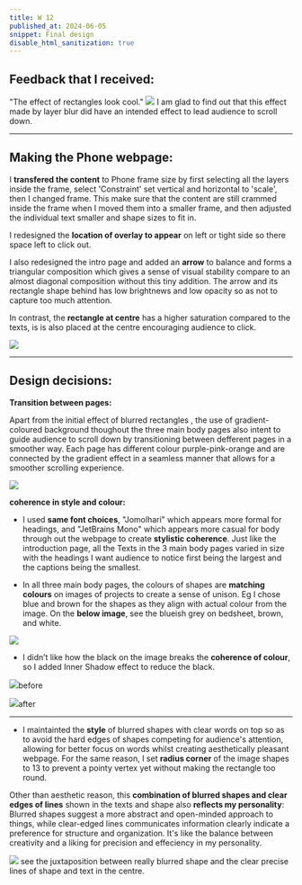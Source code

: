 ```yaml
---
title: W 12
published_at: 2024-06-05
snippet: Final design
disable_html_sanitization: true
---
```



## Feedback that I received: 
"The effect of rectangles look cool."
![ ](a4/e.png)
I am glad to find out that this effect made by layer blur did have an intended effect to lead audience to scroll down.




-----------------------------------------------------------------------------------------------------------------------------

## Making the Phone webpage:
I **transfered the content** to Phone frame size by first selecting all the layers inside the frame, select 'Constraint' set vertical and horizontal to 'scale', then I changed frame. This make sure that the content are still crammed inside the frame when I moved them into a smaller frame, and then adjusted the individual text smaller and shape sizes to fit in. 

I redesigned the **location of overlay to appear** on left or tight side so there space left to click out.

I also redesigned the intro page and added an **arrow** to balance and forms a triangular composition which gives a sense of visual stability compare to an almost diagonal composition without this tiny addition. The arrow and its rectangle shape behind has low brightnews and low opacity so as not to capture too much attention.

In contrast, the **rectangle at centre** has a higher saturation compared to the texts,  is is also placed at the centre encouraging audience to click.

![ ](a4/tr.png)


-----------------------------------------------------------------------------------------------------------------------------

## Design decisions:
**Transition between pages:**

Apart from the initial effect of blurred rectangles , the use of gradient-coloured background thoughout the three main body pages also intent to guide audience to scroll down by transitioning between defferent pages in a smoother way. Each page has different colour purple-pink-orange and are connected by the gradient effect in a seamless manner that allows for a smoother scrolling experience.

![ ](a4/fin.png)


**coherence in style and colour:**

- I used **same font choices**, "Jomolhari" which appears more formal for headings, and "JetBrains Mono" which appears more casual for body through out the webpage to create **stylistic coherence**. Just like the introduction page, all the Texts in the 3 main body pages varied in size with the headings I want audience to notice first being the largest and the captions being the smallest.


- In all three main body pages, the colours of shapes are **matching colours** on images of projects to create a sense of unison.
Eg I chose blue and brown for the shapes as they align with actual colour from the image.
On the **below image**, see the blueish grey on bedsheet, brown, and white.

![ ](a4/bl.png)



- I didn’t like how the black on the image breaks the **coherence of colour**, so I added Inner Shadow effect to reduce the black.

![ ](a4/bf.png)before

![ ](a4/af.png)after

-----------------------------------------------------------------------------------------------------------------------------

- I maintainted the **style** of blurred shapes with clear words on top so as to avoid the hard edges of shapes competing for audience's attention, allowing for better focus on words whilst creating aesthetically pleasant webpage.
For the same reason, I set **radius corner** of the image shapes to 13 to prevent a pointy vertex yet without making the rectangle too round. 

Other than aesthetic reason, this **combination of blurred shapes and clear edges of lines** shown in the texts and shape also **reflects my personality**: Blurred shapes suggest a more abstract and open-minded approach to things, while clear-edged lines communicates information clearly indicate a preference for structure and organization. It's like the balance between creativity and a liking for precision and effeciency in my personality.

![ ](a4/ju.png) see the juxtaposition between really blurred shape and the clear precise lines of shape and text in the centre.


